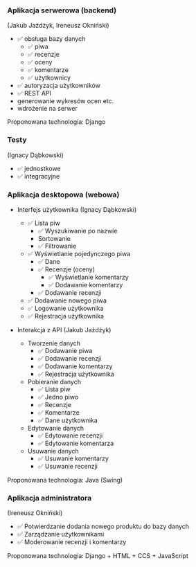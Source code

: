 ### Aplikacja serwerowa (backend)

(Jakub Jażdżyk, Ireneusz Okniński)

* ✅ obsługa bazy danych
    * ✅ piwa  
    * ✅ recenzje
    * ✅ oceny
    * ✅ komentarze
    * ✅ użytkownicy
* ✅ autoryzacja użytkowników
* ✅ REST API
* generowanie wykresów ocen etc.
* wdrożenie na serwer

Proponowana technologia: Django

### Testy

(Ignacy Dąbkowski)

* ✅ jednostkowe
* ✅ integracyjne

### Aplikacja desktopowa (webowa)

* Interfejs użytkownika (Ignacy Dąbkowski)
    * ✅ Lista piw
        * ✅ Wyszukiwanie po nazwie
        * Sortowanie
        * ✅ Filtrowanie
    * ✅ Wyświetlanie pojedynczego piwa
        * ✅ Dane
        * ✅ Recenzje (oceny)
            * ✅ Wyświetlanie komentarzy
            * ✅ Dodawanie komentarzy
        * ✅ Dodawanie recenzji
    * ✅ Dodawanie nowego piwa
    * ✅ Logowanie użytkownika
    * ✅ Rejestracja użytkownika

* Interakcja z API (Jakub Jażdżyk)
    * Tworzenie danych
        * ✅ Dodawanie piwa
        * ✅ Dodawanie recenzji
        * ✅ Dodawanie komentarzy
        * ✅ Rejestracja użytkownika
    * Pobieranie danych
        * ✅ Lista piw
        * ✅ Jedno piwo
        * ✅ Recenzje
        * ✅ Komentarze
        * ✅ Dane użytkownika
    * Edytowanie danych
        * ✅ Edytowanie recenzji
        * ✅ Edytowanie komentarza
    * Usuwanie danych
        * ✅ Usuwanie komentarzy
        * ✅ Usuwanie recenzji

Proponowana technologia: Java (Swing)

### Aplikacja administratora

(Ireneusz Okniński)

* ✅ Potwierdzanie dodania nowego produktu do bazy danych
* ✅ Zarządzanie użytkownikami
* ✅ Moderowanie recenzji i komentarzy

Proponowana technologia: Django + HTML + CCS + JavaScript

